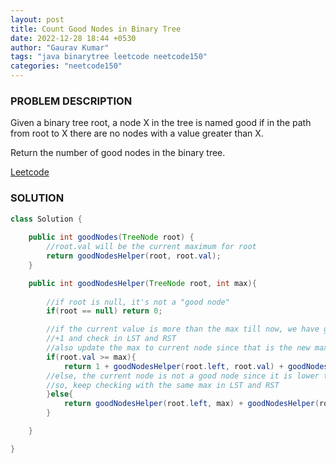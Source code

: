 ```yaml
---
layout: post
title: Count Good Nodes in Binary Tree
date: 2022-12-28 18:44 +0530
author: "Gaurav Kumar"
tags: "java binarytree leetcode neetcode150"
categories: "neetcode150"
---
```


### PROBLEM DESCRIPTION

Given a binary tree root, a node X in the tree is named good if in the path from root to X there are no nodes with a value greater than X.

Return the number of good nodes in the binary tree.

[Leetcode](https://leetcode.com/problems/count-good-nodes-in-binary-tree/description/)

### SOLUTION

```java
class Solution {
    
    public int goodNodes(TreeNode root) {
        //root.val will be the current maximum for root 
        return goodNodesHelper(root, root.val);
    }

    public int goodNodesHelper(TreeNode root, int max){
        
        //if root is null, it's not a "good node"
        if(root == null) return 0;

        //if the current value is more than the max till now, we have got a good node
        //+1 and check in LST and RST
        //also update the max to current node since that is the new max
        if(root.val >= max){
            return 1 + goodNodesHelper(root.left, root.val) + goodNodesHelper(root.right, root.val);
        //else, the current node is not a good node since it is lower than the max
        //so, keep checking with the same max in LST and RST
        }else{
            return goodNodesHelper(root.left, max) + goodNodesHelper(root.right, max);
        }

    }

}
```
